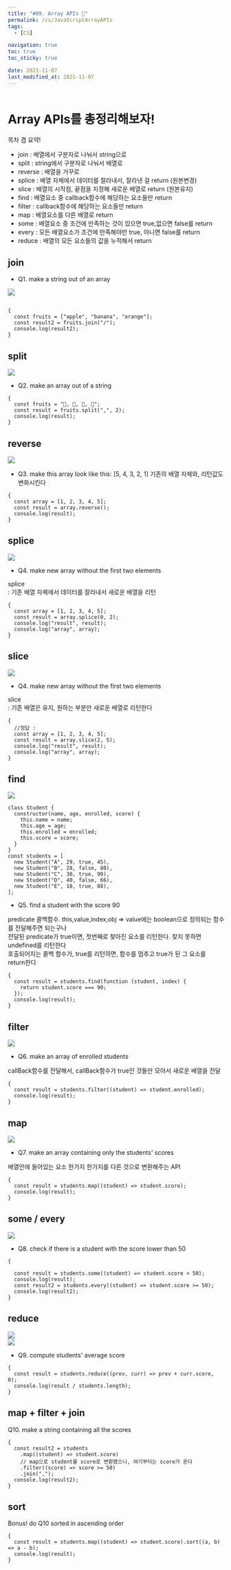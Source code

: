 ```yaml
---
title: "#09. Array APIs 🍋"
permalink: /cs/JavaScriptArrayAPIs
tags:
  - [CS]

navigation: true
toc: true
toc_sticky: true

date: 2021-11-07
last_modified_at: 2021-11-07
---
```


![]()


# Array APIs를 총정리해보자!

목차 겸 요약!

- join : 배열에서 구분자로 나눠서 string으로
- split : string에서 구분자로 나눠서 배열로
- reverse : 배열을 거꾸로
- splice : 배열 자체에서 데이터를 잘라내서, 잘라낸 걸 return (원본변경)
- slice :  배열의 시작점, 끝점을 지정해 새로운 배열로 return (원본유지)
- find : 배열요소 중 callback함수에 해당하는 요소들만 return
- filter : callback함수에 해당하는 요소들만 return
- map : 배열요소를 다른 배열로 return
- some : 배열요소 중 조건에 만족하는 것이 있으면 true,없으면 false를 return
- every : 모든 배열요소가 조건에 만족해야만 true, 아니면 false를 return
- reduce : 배열의 모든 요소들의 값을 누적해서 return

## join

- Q1. make a string out of an array

<img src="/assets/images/JS_array_api_join.jpeg" /><br/>



```JS

{
  const fruits = ["apple", "banana", "orange"];
  const result2 = fruits.join("/");
  console.log(result2);
}

```

## split
<img src="/assets/images/JS_array_api_split.jpeg" /><br/>

- Q2. make an array out of a string

```JS
{
  const fruits = "🍎, 🥝, 🍌, 🍒";
  const result = fruits.split(",", 2);
  console.log(result);
}
```

## reverse

<img src="/assets/images/JS_array_api_reverse.jpeg" /><br/>
- Q3. make this array look like this: [5, 4, 3, 2, 1]
기존의 배열 자체와, 리턴값도 변화시킨다

```JS
{
  const array = [1, 2, 3, 4, 5];
  const result = array.reverse();
  console.log(result);
}
```
## splice
<img src="/assets/images/JS_array_api_splicejpeg" /><br/>


- Q4. make new array without the first two elements

splice<br/>
: 기존 배열 자체에서 데이터를 잘라내서 새로운 배열을 리턴


```JS
{
  const array = [1, 2, 3, 4, 5];
  const result = array.splice(0, 2);
  console.log("result", result);
  console.log("array", array);
}
```


## slice

<img src="/assets/images/JS_array_api_slice.jpeg" /><br/>

- Q4. make new array without the first two elements

slice<br/>
: 기존 배열은 유지, 원하는 부분만 새로운 배열로 리턴한다

```JS
{
  //정답 :
  const array = [1, 2, 3, 4, 5];
  const result = array.slice(2, 5);
  console.log("result", result);
  console.log("array", array);
}
```
## find
<img src="/assets/images/JS_array_api_find.jpeg" /><br/>

```JS
class Student {
  constructor(name, age, enrolled, score) {
    this.name = name;
    this.age = age;
    this.enrolled = enrolled;
    this.score = score;
  }
}
const students = [
  new Student("A", 29, true, 45),
  new Student("B", 28, false, 80),
  new Student("C", 30, true, 90),
  new Student("D", 40, false, 66),
  new Student("E", 18, true, 88),
];

```
- Q5. find a student with the score 90

predicate 콜백함수. this,value,index,obj => value에는 boolean으로 정의되는 함수를 전달해주면 되는구나<br/>
전달된 predicate가 true이면, 첫번째로 찾아진 요소를 리턴한다. 찾지 못하면 undefined를 리턴한다<br/>
호출되어지는 콜백 함수가, true를 리턴하면, 함수를 멈추고 true가 된 그 요소를 return한다<br/>
```JS
{
  const result = students.find(function (student, index) {
    return student.score === 90;
  });
  console.log(result);
}
```


## filter


<img src="/assets/images/JS_array_api_filter.jpeg" /><br/>

- Q6. make an array of enrolled students

callBack함수를 전달해서, callBack함수가 true인 것들만 모아서 새로운 배열을 전달

```JS
{
  const result = students.filter((student) => student.enrolled);
  console.log(result);
}
```

## map


<img src="/assets/images/JS_array_api_map.jpeg" /><br/>

- Q7. make an array containing only the students' scores

배열안에 들어있는 요소 한가지 한가지를 다른 것으로 변환해주는 API

```JS
{
  const result = students.map((student) => student.score);
  console.log(result);
}
```


## some / every

<img src="/assets/images/JS_array_api_some_every.jpeg" /><br/>


- Q8. check if there is a student with the score lower than 50

```JS
{

  const result = students.some((student) => student.score < 50);
  console.log(result);
  const result2 = students.every((student) => student.score >= 50);
  console.log(result2);
}

```






## reduce

<img src="/assets/images/JS_array_api_reduce.jpeg" /><br/>
<img src="/assets/images/JS_array_api_reduce_2.jpeg" /><br/>

- Q9. compute students' average score

```JS
{
  const result = students.reduce((prev, curr) => prev + curr.score, 0);
  console.log(result / students.length);
}

```

## map + filter + join


 Q10. make a string containing all the scores

```JS
{
  const result2 = students
    .map((student) => student.score)
    // map으로 student를 score로 변환했으니, 여기부터는 score가 온다
    .filter((score) => score >= 50)
    .join(",");
  console.log(result2);
}
```

## sort

Bonus! do Q10 sorted in ascending order

```JS
{
  const result = students.map((student) => student.score).sort((a, b) => a - b);
  console.log(result);
}
```